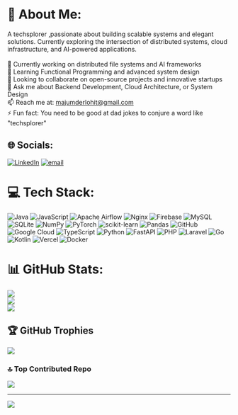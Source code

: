 # 💫 About Me:
A techsplorer ,passionate about building scalable systems and elegant solutions. Currently exploring the intersection of distributed systems, cloud infrastructure, and AI-powered applications.<br><br>🔭 Currently working on distributed file systems and AI frameworks<br>🌱 Learning Functional Programming and advanced system design<br>👯 Looking to collaborate on open-source projects and innovative startups<br>💬 Ask me about Backend Development, Cloud Architecture, or System Design<br>📫 Reach me at: majumderlohit@gmail.com<br>⚡ Fun fact: You need to be good at dad jokes to conjure a word like "techsplorer"


## 🌐 Socials:
[![LinkedIn](https://img.shields.io/badge/LinkedIn-%230077B5.svg?logo=linkedin&logoColor=white)](https://linkedin.com/in/lohit-majumder-023365263) [![email](https://img.shields.io/badge/Email-D14836?logo=gmail&logoColor=white)](mailto:majumderlohit@gmail.com) 

# 💻 Tech Stack:
![Java](https://img.shields.io/badge/java-%23ED8B00.svg?style=plastic&logo=openjdk&logoColor=white) ![JavaScript](https://img.shields.io/badge/javascript-%23323330.svg?style=plastic&logo=javascript&logoColor=%23F7DF1E) ![Apache Airflow](https://img.shields.io/badge/Apache%20Airflow-017CEE?style=plastic&logo=Apache%20Airflow&logoColor=white) ![Nginx](https://img.shields.io/badge/nginx-%23009639.svg?style=plastic&logo=nginx&logoColor=white) ![Firebase](https://img.shields.io/badge/firebase-a08021?style=plastic&logo=firebase&logoColor=ffcd34) ![MySQL](https://img.shields.io/badge/mysql-4479A1.svg?style=plastic&logo=mysql&logoColor=white) ![SQLite](https://img.shields.io/badge/sqlite-%2307405e.svg?style=plastic&logo=sqlite&logoColor=white) ![NumPy](https://img.shields.io/badge/numpy-%23013243.svg?style=plastic&logo=numpy&logoColor=white) ![PyTorch](https://img.shields.io/badge/PyTorch-%23EE4C2C.svg?style=plastic&logo=PyTorch&logoColor=white) ![scikit-learn](https://img.shields.io/badge/scikit--learn-%23F7931E.svg?style=plastic&logo=scikit-learn&logoColor=white) ![Pandas](https://img.shields.io/badge/pandas-%23150458.svg?style=plastic&logo=pandas&logoColor=white) ![GitHub](https://img.shields.io/badge/github-%23121011.svg?style=plastic&logo=github&logoColor=white) ![Google Cloud](https://img.shields.io/badge/GoogleCloud-%234285F4.svg?style=plastic&logo=google-cloud&logoColor=white) ![TypeScript](https://img.shields.io/badge/typescript-%23007ACC.svg?style=plastic&logo=typescript&logoColor=white) ![Python](https://img.shields.io/badge/python-3670A0?style=plastic&logo=python&logoColor=ffdd54) ![FastAPI](https://img.shields.io/badge/FastAPI-005571?style=plastic&logo=fastapi) ![PHP](https://img.shields.io/badge/php-%23777BB4.svg?style=plastic&logo=php&logoColor=white) ![Laravel](https://img.shields.io/badge/laravel-%23FF2D20.svg?style=plastic&logo=laravel&logoColor=white) ![Go](https://img.shields.io/badge/go-%2300ADD8.svg?style=plastic&logo=go&logoColor=white) ![Kotlin](https://img.shields.io/badge/kotlin-%237F52FF.svg?style=plastic&logo=kotlin&logoColor=white) ![Vercel](https://img.shields.io/badge/vercel-%23000000.svg?style=plastic&logo=vercel&logoColor=white) ![Docker](https://img.shields.io/badge/docker-%230db7ed.svg?style=plastic&logo=docker&logoColor=white)
# 📊 GitHub Stats:
![](https://github-readme-stats.vercel.app/api?username=ArcXzost&theme=neon&hide_border=false&include_all_commits=false&count_private=false)<br/>
![](https://nirzak-streak-stats.vercel.app/?user=ArcXzost&theme=neon&hide_border=false)<br/>
![](https://github-readme-stats.vercel.app/api/top-langs/?username=ArcXzost&theme=neon&hide_border=false&include_all_commits=false&count_private=false&layout=compact)

## 🏆 GitHub Trophies
![](https://github-profile-trophy.vercel.app/?username=ArcXzost&theme=radical&no-frame=false&no-bg=false&margin-w=4)

### 🔝 Top Contributed Repo
![](https://github-contributor-stats.vercel.app/api?username=ArcXzost&limit=5&theme=neon&combine_all_yearly_contributions=true)

---
[![](https://visitcount.itsvg.in/api?id=ArcXzost&icon=0&color=0)](https://visitcount.itsvg.in)

<!-- Proudly created with GPRM ( https://gprm.itsvg.in ) -->
